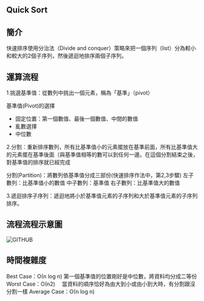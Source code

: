 ## Quick Sort 

## 簡介
快速排序使用分治法（Divide and conquer）策略來把一個序列（list）分為較小和較大的2個子序列，然後遞迴地排序兩個子序列。

## 運算流程
1.挑選基準值：從數列中挑出一個元素，稱為「基準」（pivot）

基準值(Pivot)的選擇
* 固定位置：第一個數值、最後一個數值、中間的數值
* 亂數選擇
* 中位數

2.分割：重新排序數列，所有比基準值小的元素擺放在基準前面，所有比基準值大的元素擺在基準後面（與基準值相等的數可以到任何一邊。在這個分割結束之後，對基準值的排序就已經完成

分割(Partition)：將數列依基準值分成三部份(快速排序作法中，第2,3步驟)
左子數列：比基準值小的數值
中子數列：基準值
右子數列：比基準值大的數值

3.遞迴排序子序列：遞迴地將小於基準值元素的子序列和大於基準值元素的子序列排序。

## 流程流程示意圖
![GITHUB](https://github.com/tzuying0312/Learning-Code/blob/master/photo/Quicksort.png)

## 時間複雜度
Best Case：Ο(n log n)
第一個基準值的位置剛好是中位數，將資料均分成二等份
Worst Case：Ο(n2)　
當資料的順序恰好為由大到小或由小到大時，有分割跟沒分割一樣
Average Case：Ο(n log n)

